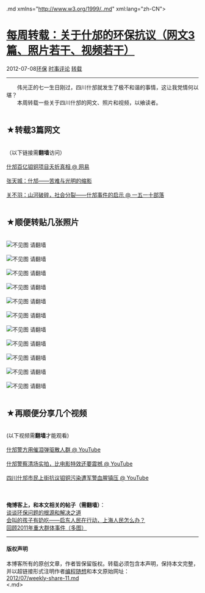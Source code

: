 <!DOCTYPE.md>
.md xmlns="http://www.w3.org/1999/..md" xml:lang="zh-CN">
<head>
<meta http-equiv="Content-Type" content="text.md; charset=utf-8" />
<meta name="generator" content="Python script by program.think@gmail.com" />
<meta name="provider" content="program-think.blogspot.com" />
<link type="text/css" rel="stylesheet" href="../../css/program-think.css" />
<title>每周转载：关于什邡的环保抗议（网文3篇、照片若干、视频若干） - 编程随想的博客</title>
</head>
<body>
<div id="main" style="width:100%;">
<h1><a href="../../index.md" title="回到首页">每周转载：关于什邡的环保抗议（网文3篇、照片若干、视频若干）</a></h1>
<div class="post-info"><span class="date-header">2012-07-08</span><a href="../../tags/E78EAFE4BF9D.md" class="tag">环保</a> <a href="../../tags/E697B6E4BA8BE8AF84E8AEBA.md" class="tag">时事评论</a> <a href="../../tags/E8BDACE8BDBD.md" class="tag">转载</a> </div>
<hr>
<div class="post">
&#12288;&#12288;伟光正的七一生日刚过，四川什邡就发生了极不和谐的事情，这让我党情何以堪？<br />&#12288;&#12288;本周转载一些关于四川什邡的网文、照片和视频，以飨读者。<a name='more'></a><!--program-think--><br /><br /><h2>★转载3篇网文</h2><br />（以下链接需<b>翻墙</b>访问）<br /><br /><a href="https://plus.google.com/u/0/113559088971921339544/posts/MRHcpwEVuhf" target="_blank" rel="nofollow">什邡百亿钼铜项目夭折真相 @ 网易</a><br /><br /><a href="https://plus.google.com/u/0/113559088971921339544/posts/Ym5bZvmnEcC" target="_blank" rel="nofollow">张天城：什邡——苦难与光明的缩影</a><br /><br /><a href="https://plus.google.com/u/0/113559088971921339544/posts/XWkqkBfTj4D" target="_blank" rel="nofollow">关不羽：山河破碎，社会分裂——什邡事件的启示 @ 一五一十部落</a><br /><br /><h2>★顺便转贴几张照片</h2><br /><img src="../../images/2012/07/mVh5y2uNADkxIqVJ5smYirP7kqDK0x7nrOUxB44o1mTNExY-cBdMvcIyTkw1qNqxeqzP9zJltFB65_EcRUSf4D7UAsqufCGLY9pGHKzuKk2dLacQIA" alt="不见图 请翻墙"><br /><br /><img src="../../images/2012/07/rocDXwoP96OXFEEoI9MKZCkVmxMSY0nMRsZRBuqCKfCI7eo9YJLgctsvaNZ0nYOW85lhOs87eITa4CwawB_ZG-R5W6e6WotIgKrfkKfgGNaWIPdATg" alt="不见图 请翻墙"><br /><br /><img src="../../images/2012/07/hteVIoxN0WBPYa0ogaLkZH6SMHEIz-q4fcQI5Hm9e_uxgI9BdX0ayFMLUVjTIqIGSGAcTczo7sew3-QJXTnpGhVfuAe1E33HGkJi8HZNbZrJxWrMjA" alt="不见图 请翻墙"><br /><br /><img src="../../images/2012/07/K0_FNS0HOFZWhxkTrZkJ2c04HBWL4X-c7oLkaAD_hazptSma4xWODRrOcComBGYvYzBR_jv-JxQZeMpBCphznh8ymCL-L3Ae7Jy_LF8_THsyqHPM8w" alt="不见图 请翻墙"><br /><br /><img src="../../images/2012/07/Gc5lfgnM6o9ahyAfOVRF0CoZcivnmtGpR2AD4FFml02SrCXYc-Cu-YTtJpSTwZW7zEV5OK6x7Wwu7lLKu8HLjtwXRXjSOix7m0EeM2d2tzpwHBvT8w" alt="不见图 请翻墙"><br /><br /><img src="../../images/2012/07/jQNmvbvJD0BpondiayMn61QcVupQbts-BsoPXk0ubvwfC_b0yjs3iBBBUTZ--jdCp-neBJ8hrAUzTVhe-ASvPq47-QS8ka8fZwHu_MjWeHcf8VKQ0g" alt="不见图 请翻墙"><br /><br /><img src="../../images/2012/07/kZIB8yS5mHkj-xQgMJK1NLmSD5cSJbNYz-A1nUury8UqCjH1iivGv_FMqI1oqj1C5ovwQWorYpzjq9SQn1jwjhMbMy8YGPDXuiQQ3Y-hJ7EDeetvSQ" alt="不见图 请翻墙"><br /><br /><img src="../../images/2012/07/Y-zQ0byRasJDI_YAuSdLrjC7lLFTlUn6intXESqdUkFj-MFD6UAnQYx1T7kejF-A1r5GQMeoY5XD4nOcFeiXDCFkr_82-egcmITBxIvwyx-sdmX7ZA" alt="不见图 请翻墙"><br /><br /><img src="../../images/2012/07/YdbEvV4DvqWHgOgm8vbzXWziw0ob9GCRWwzNPjwPdrr67c4hhHxnh4A0_PpJZFujyBAK02-T1W60lw1DO6yBlVJbqawnO4c_E6PSZ_bVYGkAnYnhtw" alt="不见图 请翻墙"><br /><br /><img src="../../images/2012/07/PUVSy-yoTa558HXg-haocCYOzZ5RoOzNcwf6ieQm_dmGBrdCO9jzxp7nRBsV7rjjwMu0jE7svTa_hTbrZSaqhugKrc4VmxRN4lRse8ktMh6Xz2nP7A" alt="不见图 请翻墙"><br /><br /><img src="../../images/2012/07/lugQRwRvcMOoeK7GHVA4oVJDKUy8bP-aCZF73DEczwW9xry6xqsOjFa6PjqUfuYZjXRTN093rlKxmSQ_UgPaxhiJEQlZNNzQwCQO2wRxooWv6Z72JQ" alt="不见图 请翻墙"><br /><br /><h2>★再顺便分享几个视频</h2><br />(以下视频需<b>翻墙</b>才能观看)<br /><br /><a href="http://www.youtube.com/watch?v=fXMq3j3F6Vo" target="_blank" rel="nofollow">什邡警方用催泪弹驱散人群 @ YouTube</a><br /><br /><a href="http://www.youtube.com/watch?v=kGz3pkZIHr0" target="_blank" rel="nofollow">什邡警察清场实拍，比电影特效还要震撼 @ YouTube</a><br /><br /><a href="http://www.youtube.com/watch?v=CvGnv38S6F0" target="_blank" rel="nofollow">四川什邡市民上街抗议钼铜污染遭军警血腥镇压 @ YouTube</a><br /><br /><br /><br /><b>俺博客上，和本文相关的帖子（需翻墙）</b>：<br /><a href="../../2012/08/environment-pollution-in-china.md">谈谈环保问题的根源和解决之道</a><br /><a href="../../2012/07/qidong-and-shanghai.md">会叫的孩子有奶吃——启东人民在行动，上海人民怎么办？</a><br /><a href="../../2012/01/2011-mass-incidents.md">回顾2011年重大群体事件（多图）</a><div class="blogger-post-footer">
</div>
<hr>
<div class="copyright">
<h4>版权声明</h4>
本博客所有的原创文章，作者皆保留版权。转载必须包含本声明，保持本文完整，并以超链接形式注明作者<a href="mailto:program.think@gmail.com">编程随想</a>和本文原始网址：<br>
<a href="2012/07/weekly-share-11.md">2012/07/weekly-share-11.md</a>
</div>
</div>
</body>
<.md>
